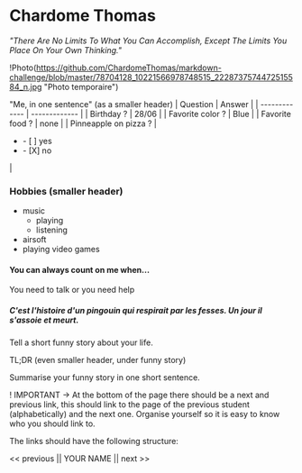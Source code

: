 # Chardome Thomas

*"There Are No Limits To What You Can Accomplish, Except The Limits You Place On Your Own Thinking."*

!Photo(https://github.com/ChardomeThomas/markdown-challenge/blob/master/78704128_10221566978748515_2228737574472515584_n.jpg "Photo temporaire")

"Me, in one sentence" (as a smaller header)
| Question  | Answer |
| ------------- | ------------- |
| Birthday ?    | 28/06 |
| Favorite color ?      | Blue      |
| Favorite food ? | none      |
| Pinneapple on pizza ?     |<ul><li>- [ ] yes</li><li>- [X] no</li></ul> |

### Hobbies (smaller header)
* music
  * playing
  * listening
* airsoft
* playing video games

#### You can always count on me when...

You need to talk or you need help

##### C'est l'histoire d'un pingouin qui respirait par les fesses. Un jour il s'assoie et meurt.


Tell a short funny story about your life.

TL;DR (even smaller header, under funny story)

Summarise your funny story in one short sentence.

! IMPORTANT -> At the bottom of the page there should be a next and previous link, this should link to the page of the previous student (alphabetically) and the next one.
Organise yourself so it is easy to know who you should link to.

The links should have the following structure:

<< previous || YOUR NAME || next >>
